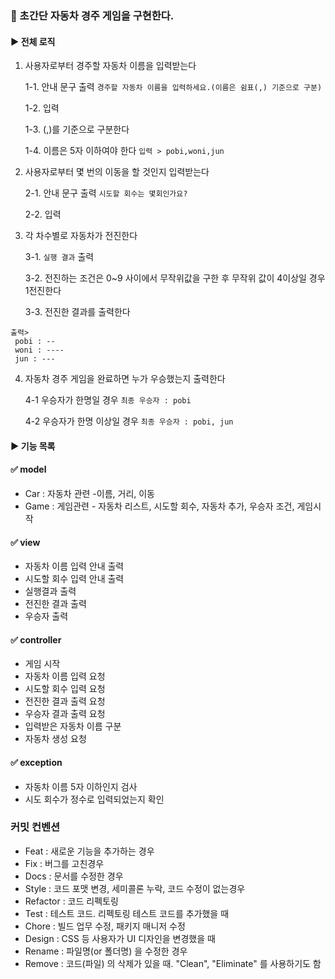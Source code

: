 ### 🚗 초간단 자동차 경주 게임을 구현한다.

#### ▶ 전체 로직

1. 사용자로부터 경주할 자동차 이름을 입력받는다
   
   1-1. 안내 문구 출력 ```경주할 자동차 이름을 입력하세요.(이름은 쉼표(,) 기준으로 구분)```
   
   1-2. 입력
   
   1-3. (,)를 기준으로 구분한다
   
   1-4. 이름은 5자 이하여야 한다
   ```입력 > pobi,woni,jun```

2. 사용자로부터 몇 번의 이동을 할 것인지 입력받는다
   
   2-1. 안내 문구 출력 ```시도할 회수는 몇회인가요?```
 
   2-2. 입력
3. 각 차수별로 자동차가 전진한다

   3-1. ```실행 결과``` 출력
   
   3-2. 전진하는 조건은 0~9 사이에서 무작위값을 구한 후 무작위 값이 4이상일 경우 1전진한다

   3-3. 전진한 결과를 출력한다
 ``` 
 출력>
  pobi : --
  woni : ----
  jun : ---
 ```
4. 자동차 경주 게임을 완료하면 누가 우승했는지 출력한다 

   4-1 우승자가 한명일 경우 ```최종 우승자 : pobi```
   
   4-2 우승자가 한명 이상일 경우 ```최종 우승자 : pobi, jun```

#### ▶ 기능 목록

#### ✅ model
* Car : 자동차 관련 -이름, 거리, 이동
* Game : 게임관련 - 자동차 리스트, 시도할 회수, 자동차 추가, 우승자 조건, 게임시작

#### ✅ view
* 자동차 이름 입력 안내 출력
* 시도할 회수 입력 안내 출력
* 실행결과 출력
* 전진한 결과 출력
* 우승자 출력

#### ✅ controller
* 게임 시작
* 자동차 이름 입력 요청
* 시도할 회수 입력 요청
* 전진한 결과 출력 요청
* 우승자 결과 출력 요청
* 입력받은 자동차 이름 구분
* 자동차 생성 요청

#### ✅ exception
* 자동차 이름 5자 이하인지 검사
* 시도 회수가 정수로 입력되었는지 확인


### 커밋 컨벤션
* Feat : 새로운 기능을 추가하는 경우
* Fix : 버그를 고친경우
* Docs : 문서를 수정한 경우
* Style : 코드 포맷 변경, 세미콜론 누락, 코드 수정이 없는경우
* Refactor : 코드 리펙토링
* Test : 테스트 코드. 리펙토링 테스트 코드를 추가했을 때
* Chore : 빌드 업무 수정, 패키지 매니저 수정
* Design : CSS 등 사용자가 UI 디자인을 변경했을 때
* Rename : 파일명(or 폴더명) 을 수정한 경우
* Remove : 코드(파일) 의 삭제가 있을 때. "Clean", "Eliminate" 를 사용하기도 함